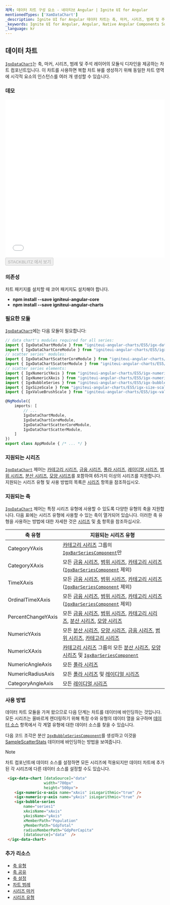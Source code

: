 ```yaml
---
제목: 데이터 차트 구성 요소 - 네이티브 Angular | Ignite UI for Angular
mentionedTypes: ['XamDataChart']
_description: Ignite UI for Angular 데이터 차트는 축, 마커, 시리즈, 범례 및 주석 레이어의 모듈 식 디자인을 제공하는 차트 구성 요소입니다. 이 차트를 사용하면 동일한 차트 영역에 이러한 시각적 요소의 인스턴스를 여러 개 만들어 복합 차트 뷰를 만들 수 있습니다.
_keywords: Ignite UI for Angular, Angular, Native Angular Components Suite, Native Angular Controls, Native Angular Components, Native Angular Components Library, Angular Chart, Angular Chart Control, Angular Chart Example, Angular Grid Component, Angular Chart Component, Angular Data Chart
_language: kr
---
```


## 데이터 차트

[`IgxDataChart`](datachart.md)는 축, 마커, 시리즈, 범례 및 주석 레이어의 모듈식 디자인을 제공하는 차트 컴포넌트입니다. 이 차트를 사용하면 복합 차트 뷰를 생성하기 위해 동일한 차트 영역에 시각적 요소의 인스턴스를 여러 개 생성할 수 있습니다.

### 데모

<div class="sample-container loading" style="height: 500px">
    <iframe id="data-chart-overview-iframe" src='{environment:demosBaseUrl}/charts/data-chart-overview' width="100%" height="100%" seamless frameBorder="0" onload="onXPlatSampleIframeContentLoaded(this);"></iframe>
</div>
<div>
    <button data-localize="stackblitz" disabled class="stackblitz-btn" data-iframe-id="data-chart-overview-iframe" data-demos-base-url="{environment:demosBaseUrl}">STACKBLITZ 에서 보기
    </button>
</div>

<div class="divider--half"></div>

### 의존성

차트 패키지를 설치할 때 코어 패키지도 설치해야 합니다.

-   **npm install --save igniteui-angular-core**
-   **npm install --save igniteui-angular-charts**

### 필요한 모듈

[`IgxDataChart`](datachart.md)에는 다음 모듈이 필요합니다:

```ts
// data chart's modules required for all series:
import { IgxDataChartModule } from "igniteui-angular-charts/ES5/igx-data-chart-module";
import { IgxDataChartCoreModule } from "igniteui-angular-charts/ES5/igx-data-chart-core--module";
// scatter series' modules:
import { IgxDataChartScatterCoreModule } from "igniteui-angular-charts/ES5/igx-data-chart-scatter-core-module";
import { IgxDataChartScatterModule } from "igniteui-angular-charts/ES5/igx-data-chart-scatter-module";
// scatter series elements:
import { IgxNumericYAxis } from "igniteui-angular-charts/ES5/igx-numeric-y-axis";
import { IgxNumericXAxis } from "igniteui-angular-charts/ES5/igx-numeric-x-axis";
import { IgxBubbleSeries } from "igniteui-angular-charts/ES5/igx-bubble-series";
import { IgxSizeScale } from "igniteui-angular-charts/ES5/igx-size-scale";
import { IgxValueBrushScale } from "igniteui-angular-charts/ES5/igx-value-brush-scale";

@NgModule({
    imports: [
        // ...
        IgxDataChartModule,
        IgxDataChartCoreModule,
        IgxDataChartScatterCoreModule,
        IgxDataChartScatterModule,
    ]
})
export class AppModule { /* ... */ }
```

<div class="divider--half"></div>

### 지원되는 시리즈

[`IgxDataChart`](datachart.md) 제어는 [카테고리 시리즈](datachart_series_types_category.md), [금융 시리즈](datachart_series_types_financial.md), [폴라 시리즈](datachart_series_types_polar.md), [레이디얼 시리즈](datachart_series_types_radial.md), [범위 시리즈](datachart_series_types_range.md), [분산 시리즈](datachart_series_types_scatter_bubble.md), [모양 시리즈](datachart_series_types_shape.md)를 포함하여 65가지 이상의 시리즈를 지원합니다. 지원되는 시리즈 유형 및 사용 방법의 목록은 [시리즈](datachart_series_types.md) 항목을 참조하십시오.

### 지원되는 축

[`IgxDataChart`](datachart.md) 제어는 특정 시리즈 유형에 사용할 수 있도록 다양한 유형의 축을 지원합니다. 다음 표에는 시리즈 유형에 사용할 수 있는 축이 열거되어 있습니다.   이러한 축 유형을 사용하는 방법에 대한 자세한 것은 [시리즈](datachart_series_types.md) 및 [축](datachart_axis_types.md) 항목을 참조하십시오.

| 축 유형               | 지원되는 시리즈 유형                                                                                                                                                                                                                                         |
| ------------------ | --------------------------------------------------------------------------------------------------------------------------------------------------------------------------------------------------------------------------------------------------- |
| CategoryYAxis      | [카테고리 시리즈](datachart_series_types_category.md) 그룹의 [`IgxBarSeriesComponent`](datachart.md)만                                                                                                   |
| CategoryXAxis      | 모든 [금융 시리즈](datachart_series_types_financial.md), [범위 시리즈](datachart_series_types_range.md),  [카테고리 시리즈](datachart_series_types_category.md)([`IgxBarSeriesComponent`](datachart.md) 제외)      |
| TimeXAxis          | 모든 [금융 시리즈](datachart_series_types_financial.md), [범위 시리즈](datachart_series_types_range.md),  [카테고리 시리즈](datachart_series_types_category.md)([`IgxBarSeriesComponent`](datachart.md) 제외)      |
| OrdinalTimeXAxis   | 모든 [금융 시리즈](datachart_series_types_financial.md), [범위 시리즈](datachart_series_types_range.md),  [카테고리 시리즈](datachart_series_types_category.md)([`IgxBarSeriesComponent`](datachart.md) 제외)      |
| PercentChangeYAxis | 모든 [금융 시리즈](datachart_series_types_financial.md), [범위 시리즈](datachart_series_types_range.md), [카테고리 시리즈](datachart_series_types_category.md), [분산 시리즈](datachart_series_types_scatter_bubble.md), [모양 시리즈](datachart_series_types_shape.md)          |
| NumericYAxis       | 모든 [분산 시리즈](datachart_series_types_scatter_bubble.md), [모양 시리즈](datachart_series_types_shape.md), [금융 시리즈](datachart_series_types_financial.md), [범위 시리즈](datachart_series_types_range.md), [카테고리 시리즈](datachart_series_types_category.md)          |
| NumericXAxis       | [카테고리 시리즈](datachart_series_types_category.md) 그룹의 모든 [분산 시리즈](datachart_series_types_scatter_bubble.md), [모양 시리즈](datachart_series_types_shape.md) 및 [`IgxBarSeriesComponent`](datachart.md) |
| NumericAngleAxis   | 모든 [폴라 시리즈](datachart_series_types_polar.md)                                                                                                                                                                                                        |
| NumericRadiusAxis  | 모든 [폴라 시리즈](datachart_series_types_polar.md) 및 [레이디얼 시리즈](datachart_series_types_radial.md)                                                                                                                                                         |
| CategoryAngleAxis  | 모든 [레이디얼 시리즈](datachart_series_types_radial.md)                                                                                                                                                                                                     |

### 사용 방법

데이터 차트 모듈을 가져 왔으므로 다음 단계는 차트를 데이터에 바인딩하는 것입니다. 모든 시리즈는 올바르게 렌더링하기 위해 특정 수와 유형의 데이터 열을 요구하며 [데이터 소스](datachart_data_sources.md) 항목에서 각 계열 유형에 대한 데이터 소스를 찾을 수 있습니다.

다음 코드 조각은 분산 [`IgxBubbleSeriesComponent`](datachart.md)를 생성하고 이것을 [SampleScatterStats](datachart_data_sources_stats.md) 데이터에 바인딩하는 방법을 보여줍니다.

> [!NOTE]
>
> 차트 컴포넌트에 데이터 소스를 설정하면 모든 시리즈에 적용되지만 데이터 차트에 추가된 각 시리즈에 다른 데이터 소스를 설정할 수도 있습니다.

```html
 <igx-data-chart [dataSource]="data"
                 width="700px"
                 height="500px">
    <igx-numeric-x-axis name="xAxis" isLogarithmic="true" />
    <igx-numeric-y-axis name="yAxis" isLogarithmic="true" />
    <igx-bubble-series
        name="series1"
        xAxisName="xAxis"
        yAxisName="yAxis"
        xMemberPath="Population"
        yMemberPath="GdpTotal"
        radiusMemberPath="GdpPerCapita"
        [dataSource]="data"  />
 </igx-data-chart>
```

<div class="divider--half"></div>

### 추가 리소스

-   [축 유형](datachart_axis_types.md)
-   [축 공유](datachart_axis_sharing.md)
-   [축 설정](datachart_axis_settings.md)
-   [차트 범례](datachart_chart_legends.md)
-   [시리즈 마커](datachart_series_markers.md)
-   [시리즈 유형](datachart_series_types.md)
